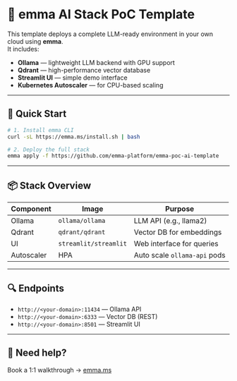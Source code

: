 
# 🧠 emma AI Stack PoC Template

This template deploys a complete LLM-ready environment in your own cloud using **emma**.  
It includes:

- **Ollama** — lightweight LLM backend with GPU support
- **Qdrant** — high-performance vector database
- **Streamlit UI** — simple demo interface
- **Kubernetes Autoscaler** — for CPU-based scaling

---

## 🚀 Quick Start

```bash
# 1. Install emma CLI
curl -sL https://emma.ms/install.sh | bash

# 2. Deploy the full stack
emma apply -f https://github.com/emma-platform/emma-poc-ai-template
```

---

## 📦 Stack Overview

| Component   | Image               | Purpose                        |
|------------|---------------------|--------------------------------|
| Ollama     | `ollama/ollama`     | LLM API (e.g., llama2)         |
| Qdrant     | `qdrant/qdrant`     | Vector DB for embeddings       |
| UI         | `streamlit/streamlit` | Web interface for queries      |
| Autoscaler | HPA                 | Auto scale `ollama-api` pods   |

---

## 🔍 Endpoints

- `http://<your-domain>:11434` — Ollama API
- `http://<your-domain>:6333` — Vector DB (REST)
- `http://<your-domain>:8501` — Streamlit UI

---

## 📅 Need help?

Book a 1:1 walkthrough → [emma.ms](https://emma.ms)

